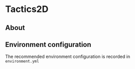 # Tactics2D

## About



## Environment configuration

The recommended environment configuration is recorded in `environment.yml`

## 

